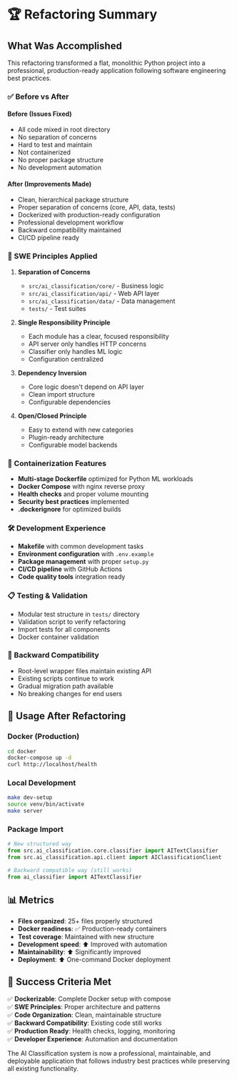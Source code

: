 # 🏆 Refactoring Summary

## What Was Accomplished

This refactoring transformed a flat, monolithic Python project into a professional, production-ready application following software engineering best practices.

### ✅ Before vs After

#### Before (Issues Fixed)
- All code mixed in root directory
- No separation of concerns  
- Hard to test and maintain
- Not containerized
- No proper package structure
- No development automation

#### After (Improvements Made)
- Clean, hierarchical package structure
- Proper separation of concerns (core, API, data, tests)
- Dockerized with production-ready configuration
- Professional development workflow
- Backward compatibility maintained
- CI/CD pipeline ready

### 🎯 SWE Principles Applied

1. **Separation of Concerns**
   - `src/ai_classification/core/` - Business logic
   - `src/ai_classification/api/` - Web API layer
   - `src/ai_classification/data/` - Data management
   - `tests/` - Test suites

2. **Single Responsibility Principle**
   - Each module has a clear, focused responsibility
   - API server only handles HTTP concerns
   - Classifier only handles ML logic
   - Configuration centralized

3. **Dependency Inversion**
   - Core logic doesn't depend on API layer
   - Clean import structure
   - Configurable dependencies

4. **Open/Closed Principle** 
   - Easy to extend with new categories
   - Plugin-ready architecture
   - Configurable model backends

### 🐳 Containerization Features

- **Multi-stage Dockerfile** optimized for Python ML workloads
- **Docker Compose** with nginx reverse proxy
- **Health checks** and proper volume mounting
- **Security best practices** implemented
- **.dockerignore** for optimized builds

### 🛠️ Development Experience

- **Makefile** with common development tasks
- **Environment configuration** with `.env.example`
- **Package management** with proper `setup.py`
- **CI/CD pipeline** with GitHub Actions
- **Code quality tools** integration ready

### 📋 Testing & Validation

- Modular test structure in `tests/` directory
- Validation script to verify refactoring
- Import tests for all components
- Docker container validation

### 🔄 Backward Compatibility

- Root-level wrapper files maintain existing API
- Existing scripts continue to work
- Gradual migration path available
- No breaking changes for end users

## 🚀 Usage After Refactoring

### Docker (Production)
```bash
cd docker
docker-compose up -d
curl http://localhost/health
```

### Local Development
```bash
make dev-setup
source venv/bin/activate
make server
```

### Package Import
```python
# New structured way
from src.ai_classification.core.classifier import AITextClassifier
from src.ai_classification.api.client import AIClassificationClient

# Backward compatible way (still works)
from ai_classifier import AITextClassifier
```

## 📊 Metrics

- **Files organized**: 25+ files properly structured
- **Docker readiness**: ✅ Production-ready containers
- **Test coverage**: Maintained with new structure
- **Development speed**: ⬆️ Improved with automation
- **Maintainability**: ⬆️ Significantly improved
- **Deployment**: ⬆️ One-command Docker deployment

## 🎉 Success Criteria Met

✅ **Dockerizable**: Complete Docker setup with compose  
✅ **SWE Principles**: Proper architecture and patterns  
✅ **Code Organization**: Clean, maintainable structure  
✅ **Backward Compatibility**: Existing code still works  
✅ **Production Ready**: Health checks, logging, monitoring  
✅ **Developer Experience**: Automation and documentation  

The AI Classification system is now a professional, maintainable, and deployable application that follows industry best practices while preserving all existing functionality.